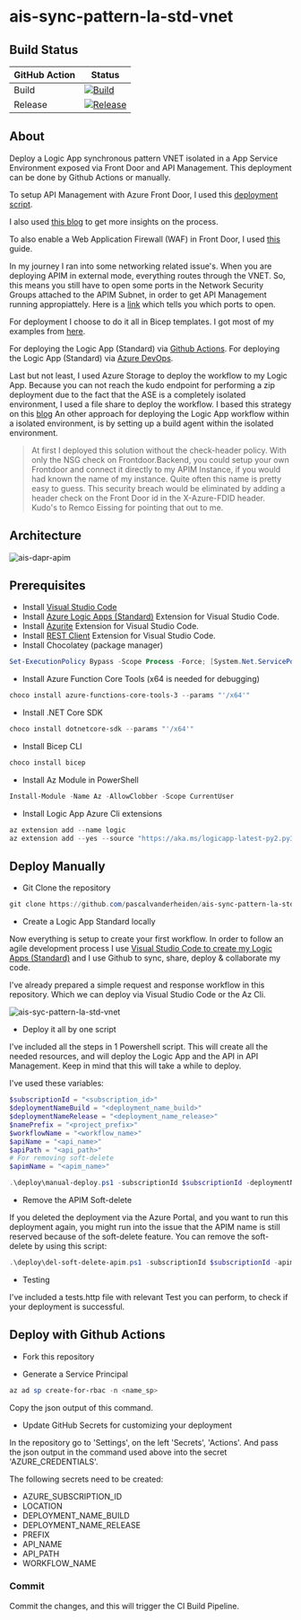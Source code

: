 # ais-sync-pattern-la-std-vnet

## Build Status

| GitHub Action | Status |
| ----------- | ----------- |
| Build | [![Build](https://github.com/pascalvanderheiden/ais-sync-pattern-la-std-vnet/actions/workflows/build.yml/badge.svg?branch=main)](https://github.com/pascalvanderheiden/ais-sync-pattern-la-std-vnet/actions/workflows/build.yml) |
| Release | [![Release](https://github.com/pascalvanderheiden/ais-sync-pattern-la-std-vnet/actions/workflows/release.yml/badge.svg)](https://github.com/pascalvanderheiden/ais-sync-pattern-la-std-vnet/actions/workflows/release.yml) |

## About

Deploy a Logic App synchronous pattern VNET isolated in a App Service Environment exposed via Front Door and API Management. This deployment can be done by Github Actions or manually.

To setup API Management with Azure Front Door, I used this [deployment script](https://github.com/Azure/azure-quickstart-templates/tree/master/quickstarts/microsoft.network/front-door-api-management).

I also used [this blog](https://techcommunity.microsoft.com/t5/azure-paas-blog/integrate-azure-front-door-with-azure-api-management/ba-p/2654925) to get more insights on the process.

To also enable a Web Application Firewall (WAF) in Front Door, I used [this](https://docs.microsoft.com/en-us/azure/web-application-firewall/afds/waf-front-door-create-portal) guide.

In my journey I ran into some networking related issue's. When you are deploying APIM in external mode, everything routes through the VNET. So, this means you still have to open some ports in the Network Security Groups attached to the APIM Subnet, in order to get API Management running appropiattely. Here is a [link](https://docs.microsoft.com/en-us/azure/api-management/api-management-using-with-vnet?tabs=stv2#control-plane-ip-addresses) which tells you which ports to open.

For deployment I choose to do it all in Bicep templates. I got most of my examples from [here](https://github.com/Azure/bicep/tree/main/docs/examples).

For deploying the Logic App (Standard) via [Github Actions](https://github.com/Azure/logicapps/tree/master/github-sample).
For deploying the Logic App (Standard) via [Azure DevOps](https://github.com/Azure/logicapps/tree/master/azure-devops-sample).

Last but not least, I used Azure Storage to deploy the workflow to my Logic App. Because you can not reach the kudo endpoint for performing a zip deployment due to the fact that the ASE is a completely isolated environment, I used a file share to deploy the workflow. I based this strategy on this [blog](https://techcommunity.microsoft.com/t5/integrations-on-azure-blog/deploying-standard-logic-app-to-storage-account-behind-firewall/ba-p/2626286)
An other approach for deploying the Logic App workflow within a isolated environment, is by setting up a build agent within the isolated environment.

> At first I deployed this solution without the check-header policy. With only the NSG check on Frontdoor.Backend, you could setup your own Frontdoor and connect it directly to my APIM Instance, if you would had known the name of my instance. Quite often this name is pretty easy to guess. This security breach would be eliminated by adding a header check on the Front Door id in the X-Azure-FDID header. Kudo's to Remco Eissing for pointing that out to me.

## Architecture

![ais-dapr-apim](docs/images/arch.png)

## Prerequisites

* Install [Visual Studio Code](https://code.visualstudio.com/download)
* Install [Azure Logic Apps (Standard)](https://marketplace.visualstudio.com/items?itemName=ms-azuretools.vscode-azurelogicapps) Extension for Visual Studio Code.
* Install [Azurite](https://marketplace.visualstudio.com/items?itemName=Azurite.azurite) Extension for Visual Studio Code.
* Install [REST Client](https://marketplace.visualstudio.com/items?itemName=humao.rest-client) Extension for Visual Studio Code.
* Install Chocolatey (package manager)

```ps1
Set-ExecutionPolicy Bypass -Scope Process -Force; [System.Net.ServicePointManager]::SecurityProtocol = [System.Net.ServicePointManager]::SecurityProtocol -bor 3072; iex ((New-Object System.Net.WebClient).DownloadString('https://community.chocolatey.org/install.ps1'))
```

* Install Azure Function Core Tools (x64 is needed for debugging)

```ps1
choco install azure-functions-core-tools-3 --params "'/x64'"
```

* Install .NET Core SDK

```ps1
choco install dotnetcore-sdk --params "'/x64'"
```

* Install Bicep CLI

```ps1
choco install bicep
```

* Install Az Module in PowerShell

```ps1
Install-Module -Name Az -AllowClobber -Scope CurrentUser
```

* Install Logic App Azure Cli extensions

```ps1
az extension add --name logic
az extension add --yes --source "https://aka.ms/logicapp-latest-py2.py3-none-any.whl"
```

## Deploy Manually

* Git Clone the repository

```ps1
git clone https://github.com/pascalvanderheiden/ais-sync-pattern-la-std-vnet.git
```

* Create a Logic App Standard locally

Now everything is setup to create your first workflow. In order to follow an agile development process I use [Visual Studio Code to create my Logic Apps (Standard)](https://docs.microsoft.com/en-us/azure/logic-apps/create-single-tenant-workflows-visual-studio-code) and I use Github to sync, share, deploy & collaborate my code.

I've already prepared a simple request and response workflow in this repository. Which we can deploy via Visual Studio Code or the Az Cli.

![ais-syc-pattern-la-std-vnet](docs/images/logic-app-designer.png)

* Deploy it all by one script

I've included all the steps in 1 Powershell script. This will create all the needed resources, and will deploy the Logic App and the API in API Management. Keep in mind that this will take a while to deploy.

I've used these variables:

```ps1
$subscriptionId = "<subscription_id>"
$deploymentNameBuild = "<deployment_name_build>"
$deploymentNameRelease = "<deployment_name_release>"
$namePrefix = "<project_prefix>"
$workflowName = "<workflow_name>"
$apiName = "<api_name>"
$apiPath = "<api_path>"
# For removing soft-delete
$apimName = "<apim_name>"
```

```ps1
.\deploy\manual-deploy.ps1 -subscriptionId $subscriptionId -deploymentNameBuild $deploymentNameBuild -deploymentNameRelease $deploymentNameRelease -namePrefix $namePrefix -workflowName $workflowName -apiName $apiName -apiPath $apiPath
```

* Remove the APIM Soft-delete

If you deleted the deployment via the Azure Portal, and you want to run this deployment again, you might run into the issue that the APIM name is still reserved because of the soft-delete feature. You can remove the soft-delete by using this script:

```ps1
.\deploy\del-soft-delete-apim.ps1 -subscriptionId $subscriptionId -apimName $apimName
```

* Testing

I've included a tests.http file with relevant Test you can perform, to check if your deployment is successful.

## Deploy with Github Actions

* Fork this repository

* Generate a Service Principal

```ps1
az ad sp create-for-rbac -n <name_sp> 
```

Copy the json output of this command.

* Update GitHub Secrets for customizing your deployment

In the repository go to 'Settings', on the left 'Secrets', 'Actions'.
And pass the json output in the command used above into the secret 'AZURE_CREDENTIALS'.

The following secrets need to be created:

* AZURE_SUBSCRIPTION_ID
* LOCATION
* DEPLOYMENT_NAME_BUILD
* DEPLOYMENT_NAME_RELEASE
* PREFIX
* API_NAME
* API_PATH
* WORKFLOW_NAME

### Commit

Commit the changes, and this will trigger the CI Build Pipeline. 
